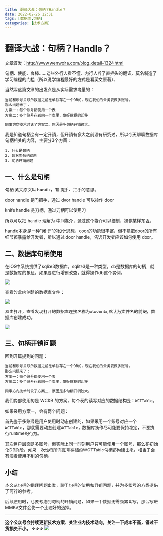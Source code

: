 ```yaml
---
title: 翻译大战：句柄？Handle？
date: 2022-02-26 12:01
tags: [数据库,句柄]
categories: [技术方案]
---
```



# 翻译大战：句柄？Handle？

文章首发：http://www.wenwoha.com/blog_detail-1324.html

句柄、使能、鲁棒……这些外行人看不懂，内行人听了直摇头的翻译，莫名制造了学习编程的门槛（所以说学编程最好的方式是看英文原著）。

当然写这篇文章的出发点是从实际需求考量的：

```
当前和账号关联的数据之前是单独存在一个DB的，现在我们的业务要做多账号。
那么问题来了：
方案一：每个账号都使用一个表
方案二：多个账号存到同一个表里，做好数据的迁移

同事方向技术时说了方案二，原因是多句柄开销较大。
```

我是知道句柄会有一定开销，但开销有多大之前没有研究过，所以今天聊聊数据库句柄相关的内容，主要分3个方面：

```
1. 什么是句柄
2. 数据库句柄使用
3. 句柄开销问题
```

## 一、什么是句柄

句柄 英文原文叫 handle，有 提手、把手的意思。

door handle 是门把手，通过 door handle 可以操作 door

knife handle 是刀柄，通过刀柄可以使用刀

所以可以把 handle 理解为 中间媒介，通过这个媒介可以控制、操作某样东西。

handle本身是一种"闭·开"的设计思想，door的功能很丰富，但不能把door的所有细节都暴露给开发者，所以通过 door handle，告诉开发者应该如何使用 door。

## 二、数据库句柄使用

在iOS中系统提供了sqlite3数据库，sqlite3是一种类型，db是数据库的句柄，就是数据库的象征，如果要进行增删改查，就得操作db这个实例。

![](https://tva1.sinaimg.cn/large/e6c9d24egy1gzqrnljrllj20on0dr0vg.jpg)

查看沙盒内创建的数据库文件：

![](https://tva1.sinaimg.cn/large/e6c9d24egy1gzqroauyfmj209n02kq2x.jpg)

双击打开，查看发现打开的数据库连接名称为students,默认为文件名的前缀，数据库创建成功。

![](https://tva1.sinaimg.cn/large/e6c9d24egy1gzqroslrvdj206k04jt8q.jpg)

## 三、句柄开销问题

回到开篇提到的问题：

```
当前和账号关联的数据之前是单独存在一个DB的，现在我们的业务要做多账号。
那么问题来了：
方案一：每个账号都使用一个表
方案二：多个账号存到同一个表里，做好数据的迁移

同事方向技术时说了方案二，原因是多句柄开销较大。
```

我们内部使用的是 WCDB 的方案，每个表的读写对应的数据结构是：`WCTTable`。

如果采用方案一，会有两个问题：

首先鉴于多账号是用户使用时动态创建的，如果采用一个账号对应一个 `WCTTable`，那就需要动态创建`WCTTable`，数据库操作尽可能要保持稳定，不要执行runtime的行为。

其次用户层面是多账号，但实际上同一时刻用户只可能使用一个账号，那么在初始化DB阶段，如果一次性将所有账号存储的WCTTable句柄都构建出来，相当于会有浪费使用不到的句柄。

## 小结

本文从句柄的翻译问题出发，聊了句柄的使用和开销问题，并为多账号的方案提供了可行的参考。

后续使用时，也要考虑到句柄的开销问题，如果一个数据无需频繁读写，那么写进MMKV文件会使一个比较好的选择。

------
**这个公众号会持续更新技术方案、关注业内技术动向，关注一下成本不高，错过干货损失不小。
↓↓↓**
![](https://tva1.sinaimg.cn/large/e6c9d24egy1gzzmv1p67mj21bi0hcwgh.jpg)